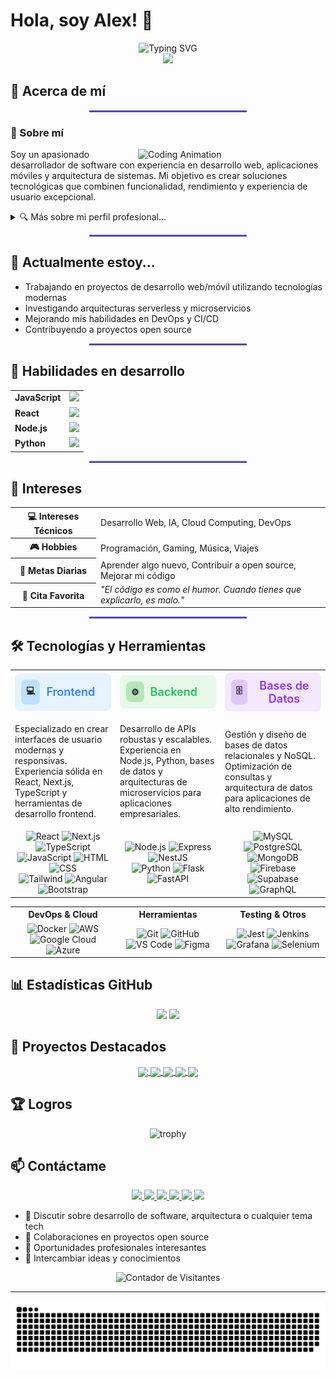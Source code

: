 # Hola, soy Alex! 👋

<div align="center">
  <img src="https://readme-typing-svg.herokuapp.com?font=Fira+Code&size=32&duration=2800&pause=2000&color=7E3ACE&center=true&vCenter=true&width=600&lines=Desarrollador+de+Software;Apasionado+por+la+tecnología;¡Siempre+aprendiendo!" alt="Typing SVG" />
</div>


<div align="center">
  <img src="https://user-images.githubusercontent.com/73097560/115834477-dbab4500-a447-11eb-908a-139a6edaec5c.gif">
</div>

## 📌 Acerca de mí

<div align="center">
  <hr style="width: 50%; border-top: 2px solid #6C63FF;">
</div>

### 🚀 Sobre mí
<img align="right" src="https://github.com/Adam-pw/Adam-pw/blob/main/animation_500_kxa883sd.gif" alt="Coding Animation" width="300" />

Soy un apasionado desarrollador de software con experiencia en desarrollo web, aplicaciones móviles y arquitectura de sistemas. Mi objetivo es crear soluciones tecnológicas que combinen funcionalidad, rendimiento y experiencia de usuario excepcional.

<details>
<summary>🔍 Más sobre mi perfil profesional...</summary>
<br>

- 💼 Especializado en desarrollo fullstack con enfoque en soluciones escalables
- 🎓 Formación continua en tecnologías emergentes y mejores prácticas
- 💡 Enfoque orientado a soluciones y arquitecturas limpias
- 👥 Experiencia en liderazgo técnico y mentoría de equipos
</details>

<div align="center">
  <hr style="width: 50%; border-top: 2px solid #6C63FF;">
</div>

## 📌 Actualmente estoy...

- Trabajando en proyectos de desarrollo web/móvil utilizando tecnologías modernas
- Investigando arquitecturas serverless y microservicios
- Mejorando mis habilidades en DevOps y CI/CD
- Contribuyendo a proyectos open source

<div align="center">
  <hr style="width: 50%; border-top: 2px solid #6C63FF;">
</div>

## 📌 Habilidades en desarrollo

<div align="center">
  <table>
    <tr>
      <td><b>JavaScript</b></td>
      <td>
        <img src="https://img.shields.io/badge/%E2%98%85%E2%98%85%E2%98%85%E2%98%85%E2%98%85%E2%98%85%E2%98%85%E2%98%85%E2%98%85%E2%97%8B-90%25-yellow?style=flat-square&labelColor=black" />
      </td>
    </tr>
    <tr>
      <td><b>React</b></td>
      <td>
        <img src="https://img.shields.io/badge/%E2%98%85%E2%98%85%E2%98%85%E2%98%85%E2%98%85%E2%98%85%E2%98%85%E2%98%85%E2%97%8B%E2%97%8B-85%25-blue?style=flat-square&labelColor=black" />
      </td>
    </tr>
    <tr>
      <td><b>Node.js</b></td>
      <td>
        <img src="https://img.shields.io/badge/%E2%98%85%E2%98%85%E2%98%85%E2%98%85%E2%98%85%E2%98%85%E2%98%85%E2%97%8B%E2%97%8B%E2%97%8B-75%25-green?style=flat-square&labelColor=black" />
      </td>
    </tr>
    <tr>
      <td><b>Python</b></td>
      <td>
        <img src="https://img.shields.io/badge/%E2%98%85%E2%98%85%E2%98%85%E2%98%85%E2%98%85%E2%98%85%E2%98%85%E2%98%85%E2%97%8B%E2%97%8B-80%25-blueviolet?style=flat-square&labelColor=black" />
      </td>
    </tr>
  </table>
</div>

<div align="center">
  <hr style="width: 50%; border-top: 2px solid #6C63FF;">
</div>

## 📌 Intereses

<table align="center">
  <tr>
    <th>💻 Intereses Técnicos</th>
    <td>Desarrollo Web, IA, Cloud Computing, DevOps</td>
  </tr>
  <tr>
    <th>🎮 Hobbies</th>
    <td>Programación, Gaming, Música, Viajes</td>
  </tr>
  <tr>
    <th>📝 Metas Diarias</th>
    <td>Aprender algo nuevo, Contribuir a open source, Mejorar mi código</td>
  </tr>
  <tr>
    <th>💭 Cita Favorita</th>
    <td><i>"El código es como el humor. Cuando tienes que explicarlo, es malo."</i></td>
  </tr>
</table>

<div align="center">
  <hr style="width: 50%; border-top: 2px solid #6C63FF;">
</div>

## 🛠️ Tecnologías y Herramientas

<table>
  <tr>
    <th width="33%">
      <div style="background-color: #e6f3ff; padding: 10px; border-radius: 8px; display: flex; align-items: center;">
        <span style="background-color: #bde0fe; border-radius: 8px; padding: 8px; margin-right: 10px;">💻</span>
        <span style="color: #3b82f6; font-size: 18px; font-weight: 600;">Frontend</span>
      </div>
    </th>
    <th width="33%">
      <div style="background-color: #e7f8e9; padding: 10px; border-radius: 8px; display: flex; align-items: center;">
        <span style="background-color: #b5e6b9; border-radius: 8px; padding: 8px; margin-right: 10px;">⚙️</span>
        <span style="color: #22c55e; font-size: 18px; font-weight: 600;">Backend</span>
      </div>
    </th>
    <th width="33%">
      <div style="background-color: #f3e8fd; padding: 10px; border-radius: 8px; display: flex; align-items: center;">
        <span style="background-color: #e0c6f9; border-radius: 8px; padding: 8px; margin-right: 10px;">🗄️</span>
        <span style="color: #9333ea; font-size: 18px; font-weight: 600;">Bases de Datos</span>
      </div>
    </th>
  </tr>
  <tr>
    <td>
      <p>Especializado en crear interfaces de usuario modernas y responsivas. Experiencia sólida en React, Next.js, TypeScript y herramientas de desarrollo frontend.</p>
    </td>
    <td>
      <p>Desarrollo de APIs robustas y escalables. Experiencia en Node.js, Python, bases de datos y arquitecturas de microservicios para aplicaciones empresariales.</p>
    </td>
    <td>
      <p>Gestión y diseño de bases de datos relacionales y NoSQL. Optimización de consultas y arquitectura de datos para aplicaciones de alto rendimiento.</p>
    </td>
  </tr>
  <tr>
    <td align="center">
      <img src="https://skillicons.dev/icons?i=react" width="40" height="40" alt="React"/>
      <img src="https://skillicons.dev/icons?i=nextjs" width="40" height="40" alt="Next.js"/>
      <img src="https://skillicons.dev/icons?i=ts" width="40" height="40" alt="TypeScript"/>
      <br/>
      <img src="https://skillicons.dev/icons?i=js" width="40" height="40" alt="JavaScript"/>
      <img src="https://skillicons.dev/icons?i=html" width="40" height="40" alt="HTML"/>
      <img src="https://skillicons.dev/icons?i=css" width="40" height="40" alt="CSS"/>
      <br/>
      <img src="https://skillicons.dev/icons?i=tailwind" width="40" height="40" alt="Tailwind"/>
      <img src="https://skillicons.dev/icons?i=angular" width="40" height="40" alt="Angular"/>
      <img src="https://skillicons.dev/icons?i=bootstrap" width="40" height="40" alt="Bootstrap"/>
    </td>
    <td align="center">
      <img src="https://skillicons.dev/icons?i=nodejs" width="40" height="40" alt="Node.js"/>
      <img src="https://skillicons.dev/icons?i=express" width="40" height="40" alt="Express"/>
      <img src="https://skillicons.dev/icons?i=nestjs" width="40" height="40" alt="NestJS"/>
      <br/>
      <img src="https://skillicons.dev/icons?i=python" width="40" height="40" alt="Python"/>
      <img src="https://skillicons.dev/icons?i=flask" width="40" height="40" alt="Flask"/>
      <img src="https://skillicons.dev/icons?i=fastapi" width="40" height="40" alt="FastAPI"/>
    </td>
    <td align="center">
      <img src="https://skillicons.dev/icons?i=mysql" width="40" height="40" alt="MySQL"/>
      <img src="https://skillicons.dev/icons?i=postgres" width="40" height="40" alt="PostgreSQL"/>
      <img src="https://skillicons.dev/icons?i=mongodb" width="40" height="40" alt="MongoDB"/>
      <br/>
      <img src="https://skillicons.dev/icons?i=firebase" width="40" height="40" alt="Firebase"/>
      <img src="https://skillicons.dev/icons?i=supabase" width="40" height="40" alt="Supabase"/>
      <img src="https://skillicons.dev/icons?i=graphql" width="40" height="40" alt="GraphQL"/>
    </td>
  </tr>
</table>

<table>
  <tr>
    <th width="33%" align="center">DevOps & Cloud</th>
    <th width="33%" align="center">Herramientas</th>
    <th width="33%" align="center">Testing & Otros</th>
  </tr>
  <tr>
    <td align="center">
      <img src="https://skillicons.dev/icons?i=docker" width="40" height="40" alt="Docker"/>
      <img src="https://skillicons.dev/icons?i=aws" width="40" height="40" alt="AWS"/>
      <br/>
      <img src="https://skillicons.dev/icons?i=gcp" width="40" height="40" alt="Google Cloud"/>
      <img src="https://skillicons.dev/icons?i=azure" width="40" height="40" alt="Azure"/>
    </td>
    <td align="center">
      <img src="https://skillicons.dev/icons?i=git" width="40" height="40" alt="Git"/>
      <img src="https://skillicons.dev/icons?i=github" width="40" height="40" alt="GitHub"/>
      <br/>
      <img src="https://skillicons.dev/icons?i=vscode" width="40" height="40" alt="VS Code"/>
      <img src="https://skillicons.dev/icons?i=figma" width="40" height="40" alt="Figma"/>
    </td>
    <td align="center">
      <img src="https://skillicons.dev/icons?i=jest" width="40" height="40" alt="Jest"/>
      <img src="https://skillicons.dev/icons?i=jenkins" width="40" height="40" alt="Jenkins"/>
      <br/>
      <img src="https://skillicons.dev/icons?i=grafana" width="40" height="40" alt="Grafana"/>
      <img src="https://skillicons.dev/icons?i=selenium" width="40" height="40" alt="Selenium"/>
    </td>
  </tr>
</table>

## 📊 Estadísticas GitHub

<div align="center">
  <img height="180em" src="https://github-readme-stats.vercel.app/api?username=AlexiP18&show_icons=true&theme=tokyonight&include_all_commits=true&count_private=true"/>
  <img height="180em" src="https://github-readme-stats.vercel.app/api/top-langs/?username=AlexiP18&layout=compact&langs_count=7&theme=tokyonight"/>
</div>

## 🚀 Proyectos Destacados

<div align="center">
  <a href="https://github.com/AlexiP18/Ecommerce-Spring-Boot">
    <img align="center" src="https://github-readme-stats.vercel.app/api/pin/?username=AlexiP18&repo=Ecommerce-Spring-Boot&theme=tokyonight" />
  </a>
  <a href="https://github.com/AlexiP18/ECommerce-Angular-Material">
    <img align="center" src="https://github-readme-stats.vercel.app/api/pin/?username=AlexiP18&repo=ECommerce-Angular-Material&theme=tokyonight" />
  </a>
  <a href="https://github.com/AlexiP18/sistemaEventosFrontend">
    <img align="center" src="https://github-readme-stats.vercel.app/api/pin/?username=AlexiP18&repo=sistemaEventosFrontend&theme=tokyonight" />   
  </a>
  <a href="https://github.com/AlexiP18/sistemaEventosBackend">
    <img align="center" src="https://github-readme-stats.vercel.app/api/pin/?username=AlexiP18&repo=sistemaEventosBackend&theme=tokyonight" />
  </a>
  <a href="https://github.com/AlexiP18/FlightBookings">
    <img align="center" src="https://github-readme-stats.vercel.app/api/pin/?username=AlexiP18&repo=FlightBookings&theme=tokyonight" />
  </a>
</div>

## 🏆 Logros

<div align="center">
  <img src="https://github-profile-trophy.vercel.app/?username=AlexiP18&theme=tokyonight&row=1&column=6&margin-w=15" alt="trophy" />
</div>

## 📫 Contáctame

<div align="center">
  <a href="joelpstudy10@gmail.com">
    <img src="https://img.shields.io/badge/-Gmail-D14836?style=for-the-badge&logo=Gmail&logoColor=white"/>
  </a>
  <a href="mailto:apoaquiza6287@uta.edu.ec">
    <img src="https://img.shields.io/badge/-Outlook-0078D4?style=for-the-badge&logo=microsoft-outlook&logoColor=white"/>
  </a>
  <a href="https://www.linkedin.com/in/joel-pe%C3%B1aloza-31b536355/">
    <img src="https://img.shields.io/badge/-LinkedIn-0077B5?style=for-the-badge&logo=Linkedin&logoColor=white"/>
  </a>
  <a href="https://x.com/AlejoPPStudy">
    <img src="https://img.shields.io/badge/-Twitter-1DA1F2?style=for-the-badge&logo=Twitter&logoColor=white"/>
  </a>
  <a href="https://www.facebook.com/profile.php?id=61573987980468">
    <img src="https://img.shields.io/badge/-Facebook-1877F2?style=for-the-badge&logo=Facebook&logoColor=white"/>
  </a>
  <a href="https://wa.link/gqwair">
    <img src="https://img.shields.io/badge/-WhatsApp-25D366?style=for-the-badge&logo=WhatsApp&logoColor=white"/>
  </a>
</div>

- 💬 Discutir sobre desarrollo de software, arquitectura o cualquier tema tech
- 🤝 Colaboraciones en proyectos open source
- 🎯 Oportunidades profesionales interesantes
- 🧠 Intercambiar ideas y conocimientos

<!-- Contador de visitantes -->
<div align="center">
  <img src="https://profile-counter.glitch.me/{AlexiP18}/count.svg" alt="Contador de Visitantes" />
</div>

---

<div align="center">
  <img src="https://raw.githubusercontent.com/platane/snk/output/github-contribution-grid-snake-dark.svg" alt="Snake animation" />
</div>

